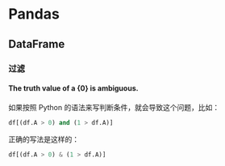 # Pandas

## DataFrame

### 过滤

#### The truth value of a {0} is ambiguous.

如果按照 Python 的语法来写判断条件，就会导致这个问题，比如：

```python
df[(df.A > 0) and (1 > df.A)]
```

正确的写法是这样的：

```python
df[(df.A > 0) & (1 > df.A)]
```

